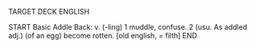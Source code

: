TARGET DECK
ENGLISH

START
Basic
Addle
Back: v. (-ling) 1 muddle, confuse. 2 (usu. As addled adj.) (of an egg) become rotten. [old english, = filth]
END
